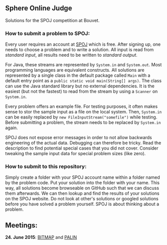 ## Sphere Online Judge
Solutions for the SPOJ competition at Bouvet.

### How to submit a problem to SPOJ:

Every user requires an account at [SPOJ](http://www.spoj.com) which is free. After signing up, one needs to choose a problem and to write a solution. All input is read from *standard input*, all results need to be written to *standard output*.

For Java, these streams are represented by `System.in` and `System.out`. Most programming languages are equivalent constructs. All solutions are represented by a single class in the default package called `Main` with a default entry point as a `public static void main(String[] args)`. The class can use the Java standard library but no external dependencies. It is the easiest (but not the fastest) to read from the stream by using a `Scanner` on `System.in`.

Every problem offers an example file. For testing purposes, it often makes sense to stor the sample input as a file on the local system. Then, `System.in` can be easily replaced by `new FileInputStream("somefile")` while testing. Before submitting a problem, the stream needs to be replaced by `System.in` again.

SPOJ does not expose error messages in order to not allow backwards engineering of the actual data. Debugging can therefore be tricky. Read the description to find potential special cases that you did not cover. Consider tweaking the sample input data for special problem sizes (like zero).

### How to submit to this repository:

Simply create a folder with your SPOJ account name within a folder named by the problem code. Put your solution into the folder with your name. This way, all solutions become browseable on GitHub such that we can discuss them afterwards. We can then lookup and find the results of your solutions on the SPOJ website. Do not look at other's solutions or googled solutions before you have solved a problem yourself. SPOJ is about thinking about a problem.

## Meetings:

**24. June 2015**: [BITMAP](http://www.spoj.com/problems/BITMAP/) and [PALIN](http://www.spoj.com/problems/PALIN/) 
